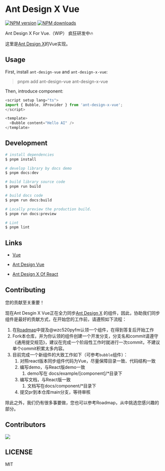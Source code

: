 # Ant Design X Vue

[![NPM version](https://img.shields.io/npm/v/ant-design-x-vue.svg?style=flat)](https://npmjs.org/package/ant-design-x-vue)
[![NPM downloads](http://img.shields.io/npm/dm/ant-design-x-vue.svg?style=flat)](https://npmjs.org/package/ant-design-x-vue)

Ant Design X For Vue.（WIP） 疯狂研发中🔥

这里是[Ant Design X](https://github.com/ant-design/x)的Vue实现。

## Usage

First, install `ant-design-vue` and `ant-design-x-vue`:

> pnpm add ant-design-vue ant-design-x-vue

Then, introduce component:

```ts
<script setup lang="ts">
import { Bubble, XProvider } from 'ant-design-x-vue';
</script>

<template>
  <Bubble content="Hello AI" />
</template>
```

## Development

```bash
# install dependencies
$ pnpm install

# develop library by docs demo
$ pnpm docs:dev

# build library source code
$ pnpm run build

# build docs code
$ pnpm run docs:build

# Locally preview the production build.
$ pnpm run docs:preview

# Lint
$ pnpm lint
```

## Links

* [Vue](https://vuejs.org/)

* [Ant Design Vue](https://www.antdv.com/)

* [Ant Design X Of React](https://x.ant.design/)

## Contributing

您的贡献至关重要！

现在Ant Desgin X Vue正在全力同步[Ant Design X](https://github.com/ant-design/x) 的组件，因此，协助我们同步组件是最好的贡献方式，在开始您的工作前，请遵照如下流程：
1. 在[Roadmap](https://github.com/wzc520pyfm/ant-design-x-vue/issues/1)中提及@wzc520pyfm认领一个组件，在得到答复后开始工作
2. Fork本仓库，并为你认领的组件创建一个开发分支，分支名和commit请遵守《通用提交规范》，建议在完成一个阶段性工作时就进行一次commit，不建议单个commit积累太多内容。
3. 目前完成一个新组件的大致工作如下（可参考`bubble`组件）：
    1. 对照react版本同步组件代码为Vue，尽量保障目录一致、代码结构一致
    2. 编写demo，与React版demo一致
       1. demo写在 docs/example/[component]/*目录下
    3. 编写文档，与React版一致
       1. 文档写在docs/component/*目录下
    4. 提交pr到本仓库main分支，等待审核

除此之外，我们仍有很多事要做，您也可以参考Roadmap，从中挑选您感兴趣的部分。

## Contributors

<a href="https://github.com/wzc520pyfm/ant-design-x-vue/graphs/contributors">
  <img src="https://contrib.rocks/image?repo=wzc520pyfm/ant-design-x-vue" />
</a>

## LICENSE

MIT
